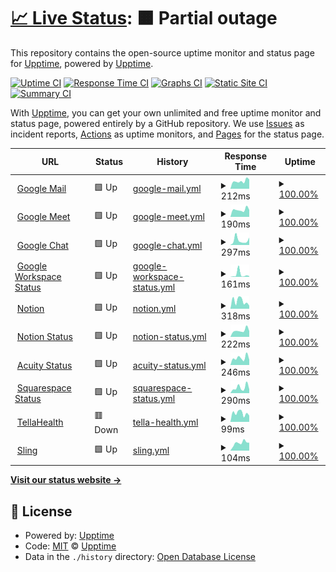 # [📈 Live Status](https://upptime.github.io/upptime): <!--live status--> **🟧 Partial outage**

This repository contains the open-source uptime monitor and status page for [Upptime](https://upptime.js.org), powered by [Upptime](https://github.com/upptime/upptime).

[![Uptime CI](https://github.com/WhitecapRSC/whitecaprsc-upptime/workflows/Uptime%20CI/badge.svg)](https://github.com/WhitecapRSC/whitecaprsc-upptime/actions?query=workflow%3A%22Uptime+CI%22)
[![Response Time CI](https://github.com/WhitecapRSC/whitecaprsc-upptime/workflows/Response%20Time%20CI/badge.svg)](https://github.com/WhitecapRSC/whitecaprsc-upptime/actions?query=workflow%3A%22Response+Time+CI%22)
[![Graphs CI](https://github.com/WhitecapRSC/whitecaprsc-upptime/workflows/Graphs%20CI/badge.svg)](https://github.com/WhitecapRSC/whitecaprsc-upptime/actions?query=workflow%3A%22Graphs+CI%22)
[![Static Site CI](https://github.com/WhitecapRSC/whitecaprsc-upptime/workflows/Static%20Site%20CI/badge.svg)](https://github.com/WhitecapRSC/whitecaprsc-upptime/actions?query=workflow%3A%22Static+Site+CI%22)
[![Summary CI](https://github.com/WhitecapRSC/whitecaprsc-upptime/workflows/Summary%20CI/badge.svg)](https://github.com/WhitecapRSC/whitecaprsc-upptime/actions?query=workflow%3A%22Summary+CI%22)

With [Upptime](https://upptime.js.org), you can get your own unlimited and free uptime monitor and status page, powered entirely by a GitHub repository. We use [Issues](https://github.com/upptime/upptime/issues) as incident reports, [Actions](https://github.com/WhitecapRSC/whitecaprsc-upptime/actions) as uptime monitors, and [Pages](https://upptime.github.io/upptime) for the status page.

<!--start: status pages-->
<!-- This summary is generated by Upptime (https://github.com/upptime/upptime) -->
<!-- Do not edit this manually, your changes will be overwritten -->
<!-- prettier-ignore -->
| URL | Status | History | Response Time | Uptime |
| --- | ------ | ------- | ------------- | ------ |
| <img alt="" src="https://favicons.githubusercontent.com/mail.google.com" height="13"> [Google Mail](https://mail.google.com/mail) | 🟩 Up | [google-mail.yml](https://github.com/WhitecapRSC/whitecaprsc-upptime/commits/HEAD/history/google-mail.yml) | <details><summary><img alt="Response time graph" src="./graphs/google-mail/response-time-week.png" height="20"> 212ms</summary><br><a href="https://WhitecapRSC.github.io/whitecaprsc-upptime/history/google-mail"><img alt="Response time 214" src="https://img.shields.io/endpoint?url=https%3A%2F%2Fraw.githubusercontent.com%2FWhitecapRSC%2Fwhitecaprsc-upptime%2FHEAD%2Fapi%2Fgoogle-mail%2Fresponse-time.json"></a><br><a href="https://WhitecapRSC.github.io/whitecaprsc-upptime/history/google-mail"><img alt="24-hour response time 195" src="https://img.shields.io/endpoint?url=https%3A%2F%2Fraw.githubusercontent.com%2FWhitecapRSC%2Fwhitecaprsc-upptime%2FHEAD%2Fapi%2Fgoogle-mail%2Fresponse-time-day.json"></a><br><a href="https://WhitecapRSC.github.io/whitecaprsc-upptime/history/google-mail"><img alt="7-day response time 212" src="https://img.shields.io/endpoint?url=https%3A%2F%2Fraw.githubusercontent.com%2FWhitecapRSC%2Fwhitecaprsc-upptime%2FHEAD%2Fapi%2Fgoogle-mail%2Fresponse-time-week.json"></a><br><a href="https://WhitecapRSC.github.io/whitecaprsc-upptime/history/google-mail"><img alt="30-day response time 214" src="https://img.shields.io/endpoint?url=https%3A%2F%2Fraw.githubusercontent.com%2FWhitecapRSC%2Fwhitecaprsc-upptime%2FHEAD%2Fapi%2Fgoogle-mail%2Fresponse-time-month.json"></a><br><a href="https://WhitecapRSC.github.io/whitecaprsc-upptime/history/google-mail"><img alt="1-year response time 214" src="https://img.shields.io/endpoint?url=https%3A%2F%2Fraw.githubusercontent.com%2FWhitecapRSC%2Fwhitecaprsc-upptime%2FHEAD%2Fapi%2Fgoogle-mail%2Fresponse-time-year.json"></a></details> | <details><summary><a href="https://WhitecapRSC.github.io/whitecaprsc-upptime/history/google-mail">100.00%</a></summary><a href="https://WhitecapRSC.github.io/whitecaprsc-upptime/history/google-mail"><img alt="All-time uptime 100.00%" src="https://img.shields.io/endpoint?url=https%3A%2F%2Fraw.githubusercontent.com%2FWhitecapRSC%2Fwhitecaprsc-upptime%2FHEAD%2Fapi%2Fgoogle-mail%2Fuptime.json"></a><br><a href="https://WhitecapRSC.github.io/whitecaprsc-upptime/history/google-mail"><img alt="24-hour uptime 100.00%" src="https://img.shields.io/endpoint?url=https%3A%2F%2Fraw.githubusercontent.com%2FWhitecapRSC%2Fwhitecaprsc-upptime%2FHEAD%2Fapi%2Fgoogle-mail%2Fuptime-day.json"></a><br><a href="https://WhitecapRSC.github.io/whitecaprsc-upptime/history/google-mail"><img alt="7-day uptime 100.00%" src="https://img.shields.io/endpoint?url=https%3A%2F%2Fraw.githubusercontent.com%2FWhitecapRSC%2Fwhitecaprsc-upptime%2FHEAD%2Fapi%2Fgoogle-mail%2Fuptime-week.json"></a><br><a href="https://WhitecapRSC.github.io/whitecaprsc-upptime/history/google-mail"><img alt="30-day uptime 100.00%" src="https://img.shields.io/endpoint?url=https%3A%2F%2Fraw.githubusercontent.com%2FWhitecapRSC%2Fwhitecaprsc-upptime%2FHEAD%2Fapi%2Fgoogle-mail%2Fuptime-month.json"></a><br><a href="https://WhitecapRSC.github.io/whitecaprsc-upptime/history/google-mail"><img alt="1-year uptime 100.00%" src="https://img.shields.io/endpoint?url=https%3A%2F%2Fraw.githubusercontent.com%2FWhitecapRSC%2Fwhitecaprsc-upptime%2FHEAD%2Fapi%2Fgoogle-mail%2Fuptime-year.json"></a></details>
| <img alt="" src="https://favicons.githubusercontent.com/meet.google.com" height="13"> [Google Meet](https://meet.google.com) | 🟩 Up | [google-meet.yml](https://github.com/WhitecapRSC/whitecaprsc-upptime/commits/HEAD/history/google-meet.yml) | <details><summary><img alt="Response time graph" src="./graphs/google-meet/response-time-week.png" height="20"> 190ms</summary><br><a href="https://WhitecapRSC.github.io/whitecaprsc-upptime/history/google-meet"><img alt="Response time 190" src="https://img.shields.io/endpoint?url=https%3A%2F%2Fraw.githubusercontent.com%2FWhitecapRSC%2Fwhitecaprsc-upptime%2FHEAD%2Fapi%2Fgoogle-meet%2Fresponse-time.json"></a><br><a href="https://WhitecapRSC.github.io/whitecaprsc-upptime/history/google-meet"><img alt="24-hour response time 172" src="https://img.shields.io/endpoint?url=https%3A%2F%2Fraw.githubusercontent.com%2FWhitecapRSC%2Fwhitecaprsc-upptime%2FHEAD%2Fapi%2Fgoogle-meet%2Fresponse-time-day.json"></a><br><a href="https://WhitecapRSC.github.io/whitecaprsc-upptime/history/google-meet"><img alt="7-day response time 190" src="https://img.shields.io/endpoint?url=https%3A%2F%2Fraw.githubusercontent.com%2FWhitecapRSC%2Fwhitecaprsc-upptime%2FHEAD%2Fapi%2Fgoogle-meet%2Fresponse-time-week.json"></a><br><a href="https://WhitecapRSC.github.io/whitecaprsc-upptime/history/google-meet"><img alt="30-day response time 190" src="https://img.shields.io/endpoint?url=https%3A%2F%2Fraw.githubusercontent.com%2FWhitecapRSC%2Fwhitecaprsc-upptime%2FHEAD%2Fapi%2Fgoogle-meet%2Fresponse-time-month.json"></a><br><a href="https://WhitecapRSC.github.io/whitecaprsc-upptime/history/google-meet"><img alt="1-year response time 190" src="https://img.shields.io/endpoint?url=https%3A%2F%2Fraw.githubusercontent.com%2FWhitecapRSC%2Fwhitecaprsc-upptime%2FHEAD%2Fapi%2Fgoogle-meet%2Fresponse-time-year.json"></a></details> | <details><summary><a href="https://WhitecapRSC.github.io/whitecaprsc-upptime/history/google-meet">100.00%</a></summary><a href="https://WhitecapRSC.github.io/whitecaprsc-upptime/history/google-meet"><img alt="All-time uptime 100.00%" src="https://img.shields.io/endpoint?url=https%3A%2F%2Fraw.githubusercontent.com%2FWhitecapRSC%2Fwhitecaprsc-upptime%2FHEAD%2Fapi%2Fgoogle-meet%2Fuptime.json"></a><br><a href="https://WhitecapRSC.github.io/whitecaprsc-upptime/history/google-meet"><img alt="24-hour uptime 100.00%" src="https://img.shields.io/endpoint?url=https%3A%2F%2Fraw.githubusercontent.com%2FWhitecapRSC%2Fwhitecaprsc-upptime%2FHEAD%2Fapi%2Fgoogle-meet%2Fuptime-day.json"></a><br><a href="https://WhitecapRSC.github.io/whitecaprsc-upptime/history/google-meet"><img alt="7-day uptime 100.00%" src="https://img.shields.io/endpoint?url=https%3A%2F%2Fraw.githubusercontent.com%2FWhitecapRSC%2Fwhitecaprsc-upptime%2FHEAD%2Fapi%2Fgoogle-meet%2Fuptime-week.json"></a><br><a href="https://WhitecapRSC.github.io/whitecaprsc-upptime/history/google-meet"><img alt="30-day uptime 100.00%" src="https://img.shields.io/endpoint?url=https%3A%2F%2Fraw.githubusercontent.com%2FWhitecapRSC%2Fwhitecaprsc-upptime%2FHEAD%2Fapi%2Fgoogle-meet%2Fuptime-month.json"></a><br><a href="https://WhitecapRSC.github.io/whitecaprsc-upptime/history/google-meet"><img alt="1-year uptime 100.00%" src="https://img.shields.io/endpoint?url=https%3A%2F%2Fraw.githubusercontent.com%2FWhitecapRSC%2Fwhitecaprsc-upptime%2FHEAD%2Fapi%2Fgoogle-meet%2Fuptime-year.json"></a></details>
| <img alt="" src="https://favicons.githubusercontent.com/mail.google.com" height="13"> [Google Chat](https://mail.google.com/chat/) | 🟩 Up | [google-chat.yml](https://github.com/WhitecapRSC/whitecaprsc-upptime/commits/HEAD/history/google-chat.yml) | <details><summary><img alt="Response time graph" src="./graphs/google-chat/response-time-week.png" height="20"> 297ms</summary><br><a href="https://WhitecapRSC.github.io/whitecaprsc-upptime/history/google-chat"><img alt="Response time 324" src="https://img.shields.io/endpoint?url=https%3A%2F%2Fraw.githubusercontent.com%2FWhitecapRSC%2Fwhitecaprsc-upptime%2FHEAD%2Fapi%2Fgoogle-chat%2Fresponse-time.json"></a><br><a href="https://WhitecapRSC.github.io/whitecaprsc-upptime/history/google-chat"><img alt="24-hour response time 140" src="https://img.shields.io/endpoint?url=https%3A%2F%2Fraw.githubusercontent.com%2FWhitecapRSC%2Fwhitecaprsc-upptime%2FHEAD%2Fapi%2Fgoogle-chat%2Fresponse-time-day.json"></a><br><a href="https://WhitecapRSC.github.io/whitecaprsc-upptime/history/google-chat"><img alt="7-day response time 297" src="https://img.shields.io/endpoint?url=https%3A%2F%2Fraw.githubusercontent.com%2FWhitecapRSC%2Fwhitecaprsc-upptime%2FHEAD%2Fapi%2Fgoogle-chat%2Fresponse-time-week.json"></a><br><a href="https://WhitecapRSC.github.io/whitecaprsc-upptime/history/google-chat"><img alt="30-day response time 324" src="https://img.shields.io/endpoint?url=https%3A%2F%2Fraw.githubusercontent.com%2FWhitecapRSC%2Fwhitecaprsc-upptime%2FHEAD%2Fapi%2Fgoogle-chat%2Fresponse-time-month.json"></a><br><a href="https://WhitecapRSC.github.io/whitecaprsc-upptime/history/google-chat"><img alt="1-year response time 324" src="https://img.shields.io/endpoint?url=https%3A%2F%2Fraw.githubusercontent.com%2FWhitecapRSC%2Fwhitecaprsc-upptime%2FHEAD%2Fapi%2Fgoogle-chat%2Fresponse-time-year.json"></a></details> | <details><summary><a href="https://WhitecapRSC.github.io/whitecaprsc-upptime/history/google-chat">100.00%</a></summary><a href="https://WhitecapRSC.github.io/whitecaprsc-upptime/history/google-chat"><img alt="All-time uptime 100.00%" src="https://img.shields.io/endpoint?url=https%3A%2F%2Fraw.githubusercontent.com%2FWhitecapRSC%2Fwhitecaprsc-upptime%2FHEAD%2Fapi%2Fgoogle-chat%2Fuptime.json"></a><br><a href="https://WhitecapRSC.github.io/whitecaprsc-upptime/history/google-chat"><img alt="24-hour uptime 100.00%" src="https://img.shields.io/endpoint?url=https%3A%2F%2Fraw.githubusercontent.com%2FWhitecapRSC%2Fwhitecaprsc-upptime%2FHEAD%2Fapi%2Fgoogle-chat%2Fuptime-day.json"></a><br><a href="https://WhitecapRSC.github.io/whitecaprsc-upptime/history/google-chat"><img alt="7-day uptime 100.00%" src="https://img.shields.io/endpoint?url=https%3A%2F%2Fraw.githubusercontent.com%2FWhitecapRSC%2Fwhitecaprsc-upptime%2FHEAD%2Fapi%2Fgoogle-chat%2Fuptime-week.json"></a><br><a href="https://WhitecapRSC.github.io/whitecaprsc-upptime/history/google-chat"><img alt="30-day uptime 100.00%" src="https://img.shields.io/endpoint?url=https%3A%2F%2Fraw.githubusercontent.com%2FWhitecapRSC%2Fwhitecaprsc-upptime%2FHEAD%2Fapi%2Fgoogle-chat%2Fuptime-month.json"></a><br><a href="https://WhitecapRSC.github.io/whitecaprsc-upptime/history/google-chat"><img alt="1-year uptime 100.00%" src="https://img.shields.io/endpoint?url=https%3A%2F%2Fraw.githubusercontent.com%2FWhitecapRSC%2Fwhitecaprsc-upptime%2FHEAD%2Fapi%2Fgoogle-chat%2Fuptime-year.json"></a></details>
| <img alt="" src="https://favicons.githubusercontent.com/www.google.com" height="13"> [Google Workspace Status](https://www.google.com/appsstatus/dashboard/) | 🟩 Up | [google-workspace-status.yml](https://github.com/WhitecapRSC/whitecaprsc-upptime/commits/HEAD/history/google-workspace-status.yml) | <details><summary><img alt="Response time graph" src="./graphs/google-workspace-status/response-time-week.png" height="20"> 161ms</summary><br><a href="https://WhitecapRSC.github.io/whitecaprsc-upptime/history/google-workspace-status"><img alt="Response time 116" src="https://img.shields.io/endpoint?url=https%3A%2F%2Fraw.githubusercontent.com%2FWhitecapRSC%2Fwhitecaprsc-upptime%2FHEAD%2Fapi%2Fgoogle-workspace-status%2Fresponse-time.json"></a><br><a href="https://WhitecapRSC.github.io/whitecaprsc-upptime/history/google-workspace-status"><img alt="24-hour response time 40" src="https://img.shields.io/endpoint?url=https%3A%2F%2Fraw.githubusercontent.com%2FWhitecapRSC%2Fwhitecaprsc-upptime%2FHEAD%2Fapi%2Fgoogle-workspace-status%2Fresponse-time-day.json"></a><br><a href="https://WhitecapRSC.github.io/whitecaprsc-upptime/history/google-workspace-status"><img alt="7-day response time 161" src="https://img.shields.io/endpoint?url=https%3A%2F%2Fraw.githubusercontent.com%2FWhitecapRSC%2Fwhitecaprsc-upptime%2FHEAD%2Fapi%2Fgoogle-workspace-status%2Fresponse-time-week.json"></a><br><a href="https://WhitecapRSC.github.io/whitecaprsc-upptime/history/google-workspace-status"><img alt="30-day response time 116" src="https://img.shields.io/endpoint?url=https%3A%2F%2Fraw.githubusercontent.com%2FWhitecapRSC%2Fwhitecaprsc-upptime%2FHEAD%2Fapi%2Fgoogle-workspace-status%2Fresponse-time-month.json"></a><br><a href="https://WhitecapRSC.github.io/whitecaprsc-upptime/history/google-workspace-status"><img alt="1-year response time 116" src="https://img.shields.io/endpoint?url=https%3A%2F%2Fraw.githubusercontent.com%2FWhitecapRSC%2Fwhitecaprsc-upptime%2FHEAD%2Fapi%2Fgoogle-workspace-status%2Fresponse-time-year.json"></a></details> | <details><summary><a href="https://WhitecapRSC.github.io/whitecaprsc-upptime/history/google-workspace-status">100.00%</a></summary><a href="https://WhitecapRSC.github.io/whitecaprsc-upptime/history/google-workspace-status"><img alt="All-time uptime 100.00%" src="https://img.shields.io/endpoint?url=https%3A%2F%2Fraw.githubusercontent.com%2FWhitecapRSC%2Fwhitecaprsc-upptime%2FHEAD%2Fapi%2Fgoogle-workspace-status%2Fuptime.json"></a><br><a href="https://WhitecapRSC.github.io/whitecaprsc-upptime/history/google-workspace-status"><img alt="24-hour uptime 100.00%" src="https://img.shields.io/endpoint?url=https%3A%2F%2Fraw.githubusercontent.com%2FWhitecapRSC%2Fwhitecaprsc-upptime%2FHEAD%2Fapi%2Fgoogle-workspace-status%2Fuptime-day.json"></a><br><a href="https://WhitecapRSC.github.io/whitecaprsc-upptime/history/google-workspace-status"><img alt="7-day uptime 100.00%" src="https://img.shields.io/endpoint?url=https%3A%2F%2Fraw.githubusercontent.com%2FWhitecapRSC%2Fwhitecaprsc-upptime%2FHEAD%2Fapi%2Fgoogle-workspace-status%2Fuptime-week.json"></a><br><a href="https://WhitecapRSC.github.io/whitecaprsc-upptime/history/google-workspace-status"><img alt="30-day uptime 100.00%" src="https://img.shields.io/endpoint?url=https%3A%2F%2Fraw.githubusercontent.com%2FWhitecapRSC%2Fwhitecaprsc-upptime%2FHEAD%2Fapi%2Fgoogle-workspace-status%2Fuptime-month.json"></a><br><a href="https://WhitecapRSC.github.io/whitecaprsc-upptime/history/google-workspace-status"><img alt="1-year uptime 100.00%" src="https://img.shields.io/endpoint?url=https%3A%2F%2Fraw.githubusercontent.com%2FWhitecapRSC%2Fwhitecaprsc-upptime%2FHEAD%2Fapi%2Fgoogle-workspace-status%2Fuptime-year.json"></a></details>
| <img alt="" src="https://favicons.githubusercontent.com/notion.so" height="13"> [Notion](https://notion.so) | 🟩 Up | [notion.yml](https://github.com/WhitecapRSC/whitecaprsc-upptime/commits/HEAD/history/notion.yml) | <details><summary><img alt="Response time graph" src="./graphs/notion/response-time-week.png" height="20"> 318ms</summary><br><a href="https://WhitecapRSC.github.io/whitecaprsc-upptime/history/notion"><img alt="Response time 516" src="https://img.shields.io/endpoint?url=https%3A%2F%2Fraw.githubusercontent.com%2FWhitecapRSC%2Fwhitecaprsc-upptime%2FHEAD%2Fapi%2Fnotion%2Fresponse-time.json"></a><br><a href="https://WhitecapRSC.github.io/whitecaprsc-upptime/history/notion"><img alt="24-hour response time 315" src="https://img.shields.io/endpoint?url=https%3A%2F%2Fraw.githubusercontent.com%2FWhitecapRSC%2Fwhitecaprsc-upptime%2FHEAD%2Fapi%2Fnotion%2Fresponse-time-day.json"></a><br><a href="https://WhitecapRSC.github.io/whitecaprsc-upptime/history/notion"><img alt="7-day response time 318" src="https://img.shields.io/endpoint?url=https%3A%2F%2Fraw.githubusercontent.com%2FWhitecapRSC%2Fwhitecaprsc-upptime%2FHEAD%2Fapi%2Fnotion%2Fresponse-time-week.json"></a><br><a href="https://WhitecapRSC.github.io/whitecaprsc-upptime/history/notion"><img alt="30-day response time 516" src="https://img.shields.io/endpoint?url=https%3A%2F%2Fraw.githubusercontent.com%2FWhitecapRSC%2Fwhitecaprsc-upptime%2FHEAD%2Fapi%2Fnotion%2Fresponse-time-month.json"></a><br><a href="https://WhitecapRSC.github.io/whitecaprsc-upptime/history/notion"><img alt="1-year response time 516" src="https://img.shields.io/endpoint?url=https%3A%2F%2Fraw.githubusercontent.com%2FWhitecapRSC%2Fwhitecaprsc-upptime%2FHEAD%2Fapi%2Fnotion%2Fresponse-time-year.json"></a></details> | <details><summary><a href="https://WhitecapRSC.github.io/whitecaprsc-upptime/history/notion">100.00%</a></summary><a href="https://WhitecapRSC.github.io/whitecaprsc-upptime/history/notion"><img alt="All-time uptime 100.00%" src="https://img.shields.io/endpoint?url=https%3A%2F%2Fraw.githubusercontent.com%2FWhitecapRSC%2Fwhitecaprsc-upptime%2FHEAD%2Fapi%2Fnotion%2Fuptime.json"></a><br><a href="https://WhitecapRSC.github.io/whitecaprsc-upptime/history/notion"><img alt="24-hour uptime 100.00%" src="https://img.shields.io/endpoint?url=https%3A%2F%2Fraw.githubusercontent.com%2FWhitecapRSC%2Fwhitecaprsc-upptime%2FHEAD%2Fapi%2Fnotion%2Fuptime-day.json"></a><br><a href="https://WhitecapRSC.github.io/whitecaprsc-upptime/history/notion"><img alt="7-day uptime 100.00%" src="https://img.shields.io/endpoint?url=https%3A%2F%2Fraw.githubusercontent.com%2FWhitecapRSC%2Fwhitecaprsc-upptime%2FHEAD%2Fapi%2Fnotion%2Fuptime-week.json"></a><br><a href="https://WhitecapRSC.github.io/whitecaprsc-upptime/history/notion"><img alt="30-day uptime 100.00%" src="https://img.shields.io/endpoint?url=https%3A%2F%2Fraw.githubusercontent.com%2FWhitecapRSC%2Fwhitecaprsc-upptime%2FHEAD%2Fapi%2Fnotion%2Fuptime-month.json"></a><br><a href="https://WhitecapRSC.github.io/whitecaprsc-upptime/history/notion"><img alt="1-year uptime 100.00%" src="https://img.shields.io/endpoint?url=https%3A%2F%2Fraw.githubusercontent.com%2FWhitecapRSC%2Fwhitecaprsc-upptime%2FHEAD%2Fapi%2Fnotion%2Fuptime-year.json"></a></details>
| <img alt="" src="https://favicons.githubusercontent.com/status.notion.so" height="13"> [Notion Status](https://status.notion.so/) | 🟩 Up | [notion-status.yml](https://github.com/WhitecapRSC/whitecaprsc-upptime/commits/HEAD/history/notion-status.yml) | <details><summary><img alt="Response time graph" src="./graphs/notion-status/response-time-week.png" height="20"> 222ms</summary><br><a href="https://WhitecapRSC.github.io/whitecaprsc-upptime/history/notion-status"><img alt="Response time 246" src="https://img.shields.io/endpoint?url=https%3A%2F%2Fraw.githubusercontent.com%2FWhitecapRSC%2Fwhitecaprsc-upptime%2FHEAD%2Fapi%2Fnotion-status%2Fresponse-time.json"></a><br><a href="https://WhitecapRSC.github.io/whitecaprsc-upptime/history/notion-status"><img alt="24-hour response time 329" src="https://img.shields.io/endpoint?url=https%3A%2F%2Fraw.githubusercontent.com%2FWhitecapRSC%2Fwhitecaprsc-upptime%2FHEAD%2Fapi%2Fnotion-status%2Fresponse-time-day.json"></a><br><a href="https://WhitecapRSC.github.io/whitecaprsc-upptime/history/notion-status"><img alt="7-day response time 222" src="https://img.shields.io/endpoint?url=https%3A%2F%2Fraw.githubusercontent.com%2FWhitecapRSC%2Fwhitecaprsc-upptime%2FHEAD%2Fapi%2Fnotion-status%2Fresponse-time-week.json"></a><br><a href="https://WhitecapRSC.github.io/whitecaprsc-upptime/history/notion-status"><img alt="30-day response time 246" src="https://img.shields.io/endpoint?url=https%3A%2F%2Fraw.githubusercontent.com%2FWhitecapRSC%2Fwhitecaprsc-upptime%2FHEAD%2Fapi%2Fnotion-status%2Fresponse-time-month.json"></a><br><a href="https://WhitecapRSC.github.io/whitecaprsc-upptime/history/notion-status"><img alt="1-year response time 246" src="https://img.shields.io/endpoint?url=https%3A%2F%2Fraw.githubusercontent.com%2FWhitecapRSC%2Fwhitecaprsc-upptime%2FHEAD%2Fapi%2Fnotion-status%2Fresponse-time-year.json"></a></details> | <details><summary><a href="https://WhitecapRSC.github.io/whitecaprsc-upptime/history/notion-status">100.00%</a></summary><a href="https://WhitecapRSC.github.io/whitecaprsc-upptime/history/notion-status"><img alt="All-time uptime 100.00%" src="https://img.shields.io/endpoint?url=https%3A%2F%2Fraw.githubusercontent.com%2FWhitecapRSC%2Fwhitecaprsc-upptime%2FHEAD%2Fapi%2Fnotion-status%2Fuptime.json"></a><br><a href="https://WhitecapRSC.github.io/whitecaprsc-upptime/history/notion-status"><img alt="24-hour uptime 100.00%" src="https://img.shields.io/endpoint?url=https%3A%2F%2Fraw.githubusercontent.com%2FWhitecapRSC%2Fwhitecaprsc-upptime%2FHEAD%2Fapi%2Fnotion-status%2Fuptime-day.json"></a><br><a href="https://WhitecapRSC.github.io/whitecaprsc-upptime/history/notion-status"><img alt="7-day uptime 100.00%" src="https://img.shields.io/endpoint?url=https%3A%2F%2Fraw.githubusercontent.com%2FWhitecapRSC%2Fwhitecaprsc-upptime%2FHEAD%2Fapi%2Fnotion-status%2Fuptime-week.json"></a><br><a href="https://WhitecapRSC.github.io/whitecaprsc-upptime/history/notion-status"><img alt="30-day uptime 100.00%" src="https://img.shields.io/endpoint?url=https%3A%2F%2Fraw.githubusercontent.com%2FWhitecapRSC%2Fwhitecaprsc-upptime%2FHEAD%2Fapi%2Fnotion-status%2Fuptime-month.json"></a><br><a href="https://WhitecapRSC.github.io/whitecaprsc-upptime/history/notion-status"><img alt="1-year uptime 100.00%" src="https://img.shields.io/endpoint?url=https%3A%2F%2Fraw.githubusercontent.com%2FWhitecapRSC%2Fwhitecaprsc-upptime%2FHEAD%2Fapi%2Fnotion-status%2Fuptime-year.json"></a></details>
| <img alt="" src="https://favicons.githubusercontent.com/status.acuityscheduling.com" height="13"> [Acuity Status](https://status.acuityscheduling.com/) | 🟩 Up | [acuity-status.yml](https://github.com/WhitecapRSC/whitecaprsc-upptime/commits/HEAD/history/acuity-status.yml) | <details><summary><img alt="Response time graph" src="./graphs/acuity-status/response-time-week.png" height="20"> 246ms</summary><br><a href="https://WhitecapRSC.github.io/whitecaprsc-upptime/history/acuity-status"><img alt="Response time 318" src="https://img.shields.io/endpoint?url=https%3A%2F%2Fraw.githubusercontent.com%2FWhitecapRSC%2Fwhitecaprsc-upptime%2FHEAD%2Fapi%2Facuity-status%2Fresponse-time.json"></a><br><a href="https://WhitecapRSC.github.io/whitecaprsc-upptime/history/acuity-status"><img alt="24-hour response time 236" src="https://img.shields.io/endpoint?url=https%3A%2F%2Fraw.githubusercontent.com%2FWhitecapRSC%2Fwhitecaprsc-upptime%2FHEAD%2Fapi%2Facuity-status%2Fresponse-time-day.json"></a><br><a href="https://WhitecapRSC.github.io/whitecaprsc-upptime/history/acuity-status"><img alt="7-day response time 246" src="https://img.shields.io/endpoint?url=https%3A%2F%2Fraw.githubusercontent.com%2FWhitecapRSC%2Fwhitecaprsc-upptime%2FHEAD%2Fapi%2Facuity-status%2Fresponse-time-week.json"></a><br><a href="https://WhitecapRSC.github.io/whitecaprsc-upptime/history/acuity-status"><img alt="30-day response time 318" src="https://img.shields.io/endpoint?url=https%3A%2F%2Fraw.githubusercontent.com%2FWhitecapRSC%2Fwhitecaprsc-upptime%2FHEAD%2Fapi%2Facuity-status%2Fresponse-time-month.json"></a><br><a href="https://WhitecapRSC.github.io/whitecaprsc-upptime/history/acuity-status"><img alt="1-year response time 318" src="https://img.shields.io/endpoint?url=https%3A%2F%2Fraw.githubusercontent.com%2FWhitecapRSC%2Fwhitecaprsc-upptime%2FHEAD%2Fapi%2Facuity-status%2Fresponse-time-year.json"></a></details> | <details><summary><a href="https://WhitecapRSC.github.io/whitecaprsc-upptime/history/acuity-status">100.00%</a></summary><a href="https://WhitecapRSC.github.io/whitecaprsc-upptime/history/acuity-status"><img alt="All-time uptime 100.00%" src="https://img.shields.io/endpoint?url=https%3A%2F%2Fraw.githubusercontent.com%2FWhitecapRSC%2Fwhitecaprsc-upptime%2FHEAD%2Fapi%2Facuity-status%2Fuptime.json"></a><br><a href="https://WhitecapRSC.github.io/whitecaprsc-upptime/history/acuity-status"><img alt="24-hour uptime 100.00%" src="https://img.shields.io/endpoint?url=https%3A%2F%2Fraw.githubusercontent.com%2FWhitecapRSC%2Fwhitecaprsc-upptime%2FHEAD%2Fapi%2Facuity-status%2Fuptime-day.json"></a><br><a href="https://WhitecapRSC.github.io/whitecaprsc-upptime/history/acuity-status"><img alt="7-day uptime 100.00%" src="https://img.shields.io/endpoint?url=https%3A%2F%2Fraw.githubusercontent.com%2FWhitecapRSC%2Fwhitecaprsc-upptime%2FHEAD%2Fapi%2Facuity-status%2Fuptime-week.json"></a><br><a href="https://WhitecapRSC.github.io/whitecaprsc-upptime/history/acuity-status"><img alt="30-day uptime 100.00%" src="https://img.shields.io/endpoint?url=https%3A%2F%2Fraw.githubusercontent.com%2FWhitecapRSC%2Fwhitecaprsc-upptime%2FHEAD%2Fapi%2Facuity-status%2Fuptime-month.json"></a><br><a href="https://WhitecapRSC.github.io/whitecaprsc-upptime/history/acuity-status"><img alt="1-year uptime 100.00%" src="https://img.shields.io/endpoint?url=https%3A%2F%2Fraw.githubusercontent.com%2FWhitecapRSC%2Fwhitecaprsc-upptime%2FHEAD%2Fapi%2Facuity-status%2Fuptime-year.json"></a></details>
| <img alt="" src="https://favicons.githubusercontent.com/status.squarespace.com" height="13"> [Squarespace Status](https://status.squarespace.com/) | 🟩 Up | [squarespace-status.yml](https://github.com/WhitecapRSC/whitecaprsc-upptime/commits/HEAD/history/squarespace-status.yml) | <details><summary><img alt="Response time graph" src="./graphs/squarespace-status/response-time-week.png" height="20"> 290ms</summary><br><a href="https://WhitecapRSC.github.io/whitecaprsc-upptime/history/squarespace-status"><img alt="Response time 287" src="https://img.shields.io/endpoint?url=https%3A%2F%2Fraw.githubusercontent.com%2FWhitecapRSC%2Fwhitecaprsc-upptime%2FHEAD%2Fapi%2Fsquarespace-status%2Fresponse-time.json"></a><br><a href="https://WhitecapRSC.github.io/whitecaprsc-upptime/history/squarespace-status"><img alt="24-hour response time 173" src="https://img.shields.io/endpoint?url=https%3A%2F%2Fraw.githubusercontent.com%2FWhitecapRSC%2Fwhitecaprsc-upptime%2FHEAD%2Fapi%2Fsquarespace-status%2Fresponse-time-day.json"></a><br><a href="https://WhitecapRSC.github.io/whitecaprsc-upptime/history/squarespace-status"><img alt="7-day response time 290" src="https://img.shields.io/endpoint?url=https%3A%2F%2Fraw.githubusercontent.com%2FWhitecapRSC%2Fwhitecaprsc-upptime%2FHEAD%2Fapi%2Fsquarespace-status%2Fresponse-time-week.json"></a><br><a href="https://WhitecapRSC.github.io/whitecaprsc-upptime/history/squarespace-status"><img alt="30-day response time 287" src="https://img.shields.io/endpoint?url=https%3A%2F%2Fraw.githubusercontent.com%2FWhitecapRSC%2Fwhitecaprsc-upptime%2FHEAD%2Fapi%2Fsquarespace-status%2Fresponse-time-month.json"></a><br><a href="https://WhitecapRSC.github.io/whitecaprsc-upptime/history/squarespace-status"><img alt="1-year response time 287" src="https://img.shields.io/endpoint?url=https%3A%2F%2Fraw.githubusercontent.com%2FWhitecapRSC%2Fwhitecaprsc-upptime%2FHEAD%2Fapi%2Fsquarespace-status%2Fresponse-time-year.json"></a></details> | <details><summary><a href="https://WhitecapRSC.github.io/whitecaprsc-upptime/history/squarespace-status">100.00%</a></summary><a href="https://WhitecapRSC.github.io/whitecaprsc-upptime/history/squarespace-status"><img alt="All-time uptime 100.00%" src="https://img.shields.io/endpoint?url=https%3A%2F%2Fraw.githubusercontent.com%2FWhitecapRSC%2Fwhitecaprsc-upptime%2FHEAD%2Fapi%2Fsquarespace-status%2Fuptime.json"></a><br><a href="https://WhitecapRSC.github.io/whitecaprsc-upptime/history/squarespace-status"><img alt="24-hour uptime 100.00%" src="https://img.shields.io/endpoint?url=https%3A%2F%2Fraw.githubusercontent.com%2FWhitecapRSC%2Fwhitecaprsc-upptime%2FHEAD%2Fapi%2Fsquarespace-status%2Fuptime-day.json"></a><br><a href="https://WhitecapRSC.github.io/whitecaprsc-upptime/history/squarespace-status"><img alt="7-day uptime 100.00%" src="https://img.shields.io/endpoint?url=https%3A%2F%2Fraw.githubusercontent.com%2FWhitecapRSC%2Fwhitecaprsc-upptime%2FHEAD%2Fapi%2Fsquarespace-status%2Fuptime-week.json"></a><br><a href="https://WhitecapRSC.github.io/whitecaprsc-upptime/history/squarespace-status"><img alt="30-day uptime 100.00%" src="https://img.shields.io/endpoint?url=https%3A%2F%2Fraw.githubusercontent.com%2FWhitecapRSC%2Fwhitecaprsc-upptime%2FHEAD%2Fapi%2Fsquarespace-status%2Fuptime-month.json"></a><br><a href="https://WhitecapRSC.github.io/whitecaprsc-upptime/history/squarespace-status"><img alt="1-year uptime 100.00%" src="https://img.shields.io/endpoint?url=https%3A%2F%2Fraw.githubusercontent.com%2FWhitecapRSC%2Fwhitecaprsc-upptime%2FHEAD%2Fapi%2Fsquarespace-status%2Fuptime-year.json"></a></details>
| <img alt="" src="https://favicons.githubusercontent.com/tellahealth.ca" height="13"> [TellaHealth](https://tellahealth.ca) | 🟥 Down | [tella-health.yml](https://github.com/WhitecapRSC/whitecaprsc-upptime/commits/HEAD/history/tella-health.yml) | <details><summary><img alt="Response time graph" src="./graphs/tella-health/response-time-week.png" height="20"> 99ms</summary><br><a href="https://WhitecapRSC.github.io/whitecaprsc-upptime/history/tella-health"><img alt="Response time 108" src="https://img.shields.io/endpoint?url=https%3A%2F%2Fraw.githubusercontent.com%2FWhitecapRSC%2Fwhitecaprsc-upptime%2FHEAD%2Fapi%2Ftella-health%2Fresponse-time.json"></a><br><a href="https://WhitecapRSC.github.io/whitecaprsc-upptime/history/tella-health"><img alt="24-hour response time 65" src="https://img.shields.io/endpoint?url=https%3A%2F%2Fraw.githubusercontent.com%2FWhitecapRSC%2Fwhitecaprsc-upptime%2FHEAD%2Fapi%2Ftella-health%2Fresponse-time-day.json"></a><br><a href="https://WhitecapRSC.github.io/whitecaprsc-upptime/history/tella-health"><img alt="7-day response time 99" src="https://img.shields.io/endpoint?url=https%3A%2F%2Fraw.githubusercontent.com%2FWhitecapRSC%2Fwhitecaprsc-upptime%2FHEAD%2Fapi%2Ftella-health%2Fresponse-time-week.json"></a><br><a href="https://WhitecapRSC.github.io/whitecaprsc-upptime/history/tella-health"><img alt="30-day response time 108" src="https://img.shields.io/endpoint?url=https%3A%2F%2Fraw.githubusercontent.com%2FWhitecapRSC%2Fwhitecaprsc-upptime%2FHEAD%2Fapi%2Ftella-health%2Fresponse-time-month.json"></a><br><a href="https://WhitecapRSC.github.io/whitecaprsc-upptime/history/tella-health"><img alt="1-year response time 108" src="https://img.shields.io/endpoint?url=https%3A%2F%2Fraw.githubusercontent.com%2FWhitecapRSC%2Fwhitecaprsc-upptime%2FHEAD%2Fapi%2Ftella-health%2Fresponse-time-year.json"></a></details> | <details><summary><a href="https://WhitecapRSC.github.io/whitecaprsc-upptime/history/tella-health">100.00%</a></summary><a href="https://WhitecapRSC.github.io/whitecaprsc-upptime/history/tella-health"><img alt="All-time uptime 100.00%" src="https://img.shields.io/endpoint?url=https%3A%2F%2Fraw.githubusercontent.com%2FWhitecapRSC%2Fwhitecaprsc-upptime%2FHEAD%2Fapi%2Ftella-health%2Fuptime.json"></a><br><a href="https://WhitecapRSC.github.io/whitecaprsc-upptime/history/tella-health"><img alt="24-hour uptime 100.00%" src="https://img.shields.io/endpoint?url=https%3A%2F%2Fraw.githubusercontent.com%2FWhitecapRSC%2Fwhitecaprsc-upptime%2FHEAD%2Fapi%2Ftella-health%2Fuptime-day.json"></a><br><a href="https://WhitecapRSC.github.io/whitecaprsc-upptime/history/tella-health"><img alt="7-day uptime 100.00%" src="https://img.shields.io/endpoint?url=https%3A%2F%2Fraw.githubusercontent.com%2FWhitecapRSC%2Fwhitecaprsc-upptime%2FHEAD%2Fapi%2Ftella-health%2Fuptime-week.json"></a><br><a href="https://WhitecapRSC.github.io/whitecaprsc-upptime/history/tella-health"><img alt="30-day uptime 100.00%" src="https://img.shields.io/endpoint?url=https%3A%2F%2Fraw.githubusercontent.com%2FWhitecapRSC%2Fwhitecaprsc-upptime%2FHEAD%2Fapi%2Ftella-health%2Fuptime-month.json"></a><br><a href="https://WhitecapRSC.github.io/whitecaprsc-upptime/history/tella-health"><img alt="1-year uptime 100.00%" src="https://img.shields.io/endpoint?url=https%3A%2F%2Fraw.githubusercontent.com%2FWhitecapRSC%2Fwhitecaprsc-upptime%2FHEAD%2Fapi%2Ftella-health%2Fuptime-year.json"></a></details>
| <img alt="" src="https://favicons.githubusercontent.com/getsling.com" height="13"> [Sling](https://getsling.com) | 🟩 Up | [sling.yml](https://github.com/WhitecapRSC/whitecaprsc-upptime/commits/HEAD/history/sling.yml) | <details><summary><img alt="Response time graph" src="./graphs/sling/response-time-week.png" height="20"> 104ms</summary><br><a href="https://WhitecapRSC.github.io/whitecaprsc-upptime/history/sling"><img alt="Response time 104" src="https://img.shields.io/endpoint?url=https%3A%2F%2Fraw.githubusercontent.com%2FWhitecapRSC%2Fwhitecaprsc-upptime%2FHEAD%2Fapi%2Fsling%2Fresponse-time.json"></a><br><a href="https://WhitecapRSC.github.io/whitecaprsc-upptime/history/sling"><img alt="24-hour response time 102" src="https://img.shields.io/endpoint?url=https%3A%2F%2Fraw.githubusercontent.com%2FWhitecapRSC%2Fwhitecaprsc-upptime%2FHEAD%2Fapi%2Fsling%2Fresponse-time-day.json"></a><br><a href="https://WhitecapRSC.github.io/whitecaprsc-upptime/history/sling"><img alt="7-day response time 104" src="https://img.shields.io/endpoint?url=https%3A%2F%2Fraw.githubusercontent.com%2FWhitecapRSC%2Fwhitecaprsc-upptime%2FHEAD%2Fapi%2Fsling%2Fresponse-time-week.json"></a><br><a href="https://WhitecapRSC.github.io/whitecaprsc-upptime/history/sling"><img alt="30-day response time 104" src="https://img.shields.io/endpoint?url=https%3A%2F%2Fraw.githubusercontent.com%2FWhitecapRSC%2Fwhitecaprsc-upptime%2FHEAD%2Fapi%2Fsling%2Fresponse-time-month.json"></a><br><a href="https://WhitecapRSC.github.io/whitecaprsc-upptime/history/sling"><img alt="1-year response time 104" src="https://img.shields.io/endpoint?url=https%3A%2F%2Fraw.githubusercontent.com%2FWhitecapRSC%2Fwhitecaprsc-upptime%2FHEAD%2Fapi%2Fsling%2Fresponse-time-year.json"></a></details> | <details><summary><a href="https://WhitecapRSC.github.io/whitecaprsc-upptime/history/sling">100.00%</a></summary><a href="https://WhitecapRSC.github.io/whitecaprsc-upptime/history/sling"><img alt="All-time uptime 100.00%" src="https://img.shields.io/endpoint?url=https%3A%2F%2Fraw.githubusercontent.com%2FWhitecapRSC%2Fwhitecaprsc-upptime%2FHEAD%2Fapi%2Fsling%2Fuptime.json"></a><br><a href="https://WhitecapRSC.github.io/whitecaprsc-upptime/history/sling"><img alt="24-hour uptime 100.00%" src="https://img.shields.io/endpoint?url=https%3A%2F%2Fraw.githubusercontent.com%2FWhitecapRSC%2Fwhitecaprsc-upptime%2FHEAD%2Fapi%2Fsling%2Fuptime-day.json"></a><br><a href="https://WhitecapRSC.github.io/whitecaprsc-upptime/history/sling"><img alt="7-day uptime 100.00%" src="https://img.shields.io/endpoint?url=https%3A%2F%2Fraw.githubusercontent.com%2FWhitecapRSC%2Fwhitecaprsc-upptime%2FHEAD%2Fapi%2Fsling%2Fuptime-week.json"></a><br><a href="https://WhitecapRSC.github.io/whitecaprsc-upptime/history/sling"><img alt="30-day uptime 100.00%" src="https://img.shields.io/endpoint?url=https%3A%2F%2Fraw.githubusercontent.com%2FWhitecapRSC%2Fwhitecaprsc-upptime%2FHEAD%2Fapi%2Fsling%2Fuptime-month.json"></a><br><a href="https://WhitecapRSC.github.io/whitecaprsc-upptime/history/sling"><img alt="1-year uptime 100.00%" src="https://img.shields.io/endpoint?url=https%3A%2F%2Fraw.githubusercontent.com%2FWhitecapRSC%2Fwhitecaprsc-upptime%2FHEAD%2Fapi%2Fsling%2Fuptime-year.json"></a></details>

<!--end: status pages-->

[**Visit our status website →**](https://upptime.github.io/upptime)

## 📄 License

- Powered by: [Upptime](https://github.com/upptime/upptime)
- Code: [MIT](./LICENSE) © [Upptime](https://upptime.js.org)
- Data in the `./history` directory: [Open Database License](https://opendatacommons.org/licenses/odbl/1-0/)
